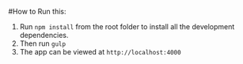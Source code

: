 #How to Run this:
1. Run `npm install` from the root folder to install all the development dependencies.
2. Then run `gulp`
3. The app can be viewed at `http://localhost:4000`